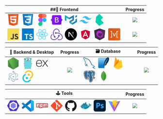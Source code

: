 <p align="center">
  
##🎨 Frontend | Progress
| ----------- |:--------:|
| <img src="/icons/front/html5.svg" title="HTML" alt="HTML" width="40" height="40"/>&nbsp; <img src="/icons/front/css3.svg" title="CSS" alt="CSS" width="40" height="40"/>&nbsp; <img src="/icons/front/figma.svg" title="Figma" alt="Figma" width="40" height="40"/>&nbsp; <img src="/icons/front/bootstrap.svg" title="Bootstrap" alt="Bootstrap" width="40" height="40"/>&nbsp; <img src="/icons/front/materialui.svg" title="Material-UI" alt="Material-UI" width="40" height="40"/>&nbsp; <img src="/icons/front/tailwind.svg" title="Tailwind" alt="Tailwind" width="40" height="40"/>&nbsp; <img src="/icons/front/bulma.svg" title="Bulma" alt="Bulma" width="40" height="40"/>&nbsp; | ![](https://geps.dev/progress/35) |
| <img src="/icons/front/js.svg" title="JS" alt="JS" width="40" height="40"/>&nbsp; <img src="/icons/front/ts.svg" title="TypeScript" alt="TypeScript" width="40" height="40"/>&nbsp; <img src="/icons/front/react.svg" title="React" alt="React" width="40" height="40"/>&nbsp; <img src="/icons/front/redux.svg" title="Redux" alt="Redux" width="40" height="40"/>&nbsp; <img src="/icons/front/nextjs.svg" title="Next.js" alt="Next.js" width="40" height="40"/>&nbsp; <img src="/icons/front/angular.svg" title="Angular" alt="Angular" width="40" height="40"/>&nbsp; <img src="/icons/front/ngrx.svg" title="NgRx" alt="NgRx" width="40" height="40"/>&nbsp; <img src="/icons/front/mobx.svg" title="MobX" alt="MobX" width="40" height="40"/>&nbsp;  | ![](https://geps.dev/progress/10) |

| 💾 Backend & Desktop | Progress | 🗃 Database | Progress |
| -------------------- | :------: | ---------- | :------: |
| <img src="/icons/back and db/nodejs.svg" title="Node.js" alt="Node.js" width="40" height="40"/>&nbsp; <img src="/icons/back and db/go.svg" title="Go" alt="Go" width="40" height="40"/>&nbsp; <img src="/icons/back and db/express.svg" title="Express" alt="Express" width="40" height="40"/>&nbsp; <img src="/icons/back and db/electron.svg" title="Electron" alt="Electron" width="40" height="40"/>&nbsp; <img src="/icons/back and db/tauri.svg" title="Tauri" alt="Tauri" width="40" height="40"/>&nbsp; | ![](https://geps.dev/progress/5) | <img src="/icons/back and db/mysql.svg" title="MySQL" alt="MySQL" width="40" height="40"/>&nbsp; <img src="/icons/back and db/sqlite.svg" title="SQLite" alt="SQLite" width="40" height="40"/>&nbsp; <img src="/icons/back and db/firebase.svg" title="Firebase" alt="Firebase" width="40" height="40"/>&nbsp; <img src="/icons/back and db/postgresql.svg" title="PostgreSQL" alt="PostgreSQL" width="40" height="40"/>&nbsp; <img src="/icons/back and db/mongodb.svg" title="MongoDB" alt="MongoDB" width="40" height="40"/>&nbsp; | ![](https://geps.dev/progress/10) |

| 🕹 Tools |  Progress |
| -------- | :-------: |
| <img src="https://github.com/devicons/devicon/blob/master/icons/eslint/eslint-original.svg" title="ESLint" alt="ESLint" width="40" height="40"/>&nbsp; <img src="https://github.com/devicons/devicon/blob/master/icons/vscode/vscode-original.svg" title="Visual Studio Code" alt="Visual Studio Code" width="40" height="40"/>&nbsp; <img src="https://github.com/devicons/devicon/blob/master/icons/npm/npm-original-wordmark.svg" title="npm" alt="npm" width="40" height="40"/>&nbsp; <img src="https://github.com/devicons/devicon/blob/master/icons/git/git-original.svg" title="git" alt="git" width="40" height="40"/>&nbsp; <img src="https://github.com/devicons/devicon/blob/master/icons/github/github-original.svg" title="GitHub" alt="GitHub" width="40" height="40"/>&nbsp; <img src="https://github.com/devicons/devicon/blob/master/icons/docker/docker-original.svg" title="Docker" alt="Docker" width="40" height="40"/>&nbsp; <img src="https://github.com/devicons/devicon/blob/master/icons/photoshop/photoshop-original.svg" title="Photoshop" alt="Photoshop" width="40" height="40"/>&nbsp; <img src="https://github.com/devicons/devicon/blob/master/icons/vitejs/vitejs-original.svg" title="Vite" alt="Vite" width="40" height="40"/>&nbsp; | ![](https://geps.dev/progress/50) |

</p>
